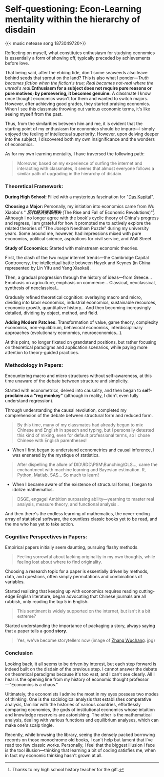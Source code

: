 # Self-questioning: Econ-Learning mentality within the hierarchy of disdain


{{< music netease song 1873049720>}}

Reflecting on myself, what constitutes enthusiasm for studying economics is essentially a form of showing off, typically preceded by achievements before love.

That being said, after the ebbing tide, don't some seaweeds also leave behind seeds that sprout on the land? This is also what I ponder—*Truth becomes fiction when the fiction's true; Real becomes not-real where the unreal's real*.**Enthusiasm for a subject does not require pure reasons or pure motives; by persevering, it becomes genuine.** A classmate I know once thought economics wasn't for them and wanted to switch majors. However, after achieving good grades, they started praising economics. When I see this classmate throwing out various economic terms, it's like seeing myself from the past.

Thus, from the similarities between him and me, it is evident that the starting point of my enthusiasm for economics should be impure—I simply enjoyed the feeling of intellectual superiority. However, upon delving deeper into the subject, I discovered both my own insignificance and the wonders of economics.

As for my own learning mentality, I have traversed the following path:

> Moreover, based on my experience of surfing the internet and interacting with classmates, it seems that almost everyone follows a similar path of upgrading in the hierarchy of disdain.

###  Theoretical Framework:

**During High School:** Filled with a mysterious fascination for "[Das Kapital](https://de.wikipedia.org/wiki/Das_Kapital)".

**Choosing a Major:** Personally, my initiation into economics came from Wu Xiaobo's " ***历代经济变革得失*** (The Rise and Fall of Economic Revolutions)"[^1]. Although I no longer agree with the book's cyclic theory of China's progress and regress, I am grateful for how it prompted me to actively explore the related theories of "The Joseph Needham Puzzle" during my university years. Some around me, however, had impressions mixed with pure economics, political science, aspirations for civil service, and Wall Street.

**Study of Economics:** Started with mainstream economic theories.

First, the clash of the two major internet trends—the Cambridge Capital Controversy, the intellectual battle between Hayek and Keynes (in China represented by Lin Yifu and Yang Xiaokai).

Then, a gradual progression through the history of ideas—from Greece... Emphasis on agriculture, emphasis on commerce... Classical, neoclassical, synthesis of neoclassical...

Gradually refined theoretical cognition: overlaying macro and micro, dividing into labor economics, industrial economics, sustainable resources, economic growth, quantitative history... And then becoming increasingly detailed, dividing by object, method, and field.

**Adding Modern Patches:** Transformation of value, game theory, complexity economics, non-equilibrium, behavioral economics, interdisciplinary approaches (evolutionary economics, neuroeconomics...).

At this point, no longer fixated on grandstand positions, but rather focusing on theoretical paradigms and application scenarios, while paying more attention to theory-guided practices.

###  Methodology in Papers:

Encountering macro and micro structures without self-awareness, at this time unaware of the debate between structure and simplicity.

Started with econometrics, delved into causality, and then began to **self-proclaim as a "reg monkey"** (although in reality, I didn't even fully understand regression).

Through understanding the causal revolution, completed my comprehension of the debate between structural form and reduced form.

> By this time, many of my classmates had already begun to mix Chinese and English in speech and typing, but I personally detested this kind of mixing, even for default professional terms, so I chose Chinese with English parentheses!

- When I first began to understand econometrics and causal inference, I was ensnared by the mystique of statistics.

> After dispelling the allure of DID\RDD\PSM\Bunching\OLS..., came the enchantment with machine learning and Bayesian estimation.
> R, Python, Matlab, SAS... So much to learn!

- When I became aware of the existence of structural forms, I began to idolize mathematics.

> DSGE, engage! Ambition surpassing ability—yearning to master real analysis, measure theory, and functional analysis .

And then there's the endless learning of mathematics, the never-ending array of statistical software, the countless classic books yet to be read, and the me who has yet to take action.

### Cognitive Perspectives in Papers:

Empirical papers initially seem daunting, pursuing flashy methods.

> Feeling sorrowful about lacking originality in my own thoughts, while feeling lost about where to find originality.

Choosing a research topic for a paper is essentially driven by methods, data, and questions, often simply permutations and combinations of variables.

Started realizing that keeping up with economics requires reading cutting-edge English literature, began advocating that Chinese journals are all rubbish, only reading the top 5 in English.

> This sentiment is widely supported on the internet, but isn't it a bit extreme?

Started understanding the importance of packaging a story, always saying that a paper tells a good **story**.

> Yes, we've become storytellers now (image of [Zhang Wuchang](https://en.wikipedia.org/wiki/Steven_N._S._Cheung). jpg)

### Conclusion

Looking back, it all seems to be driven by interest, but each step forward is indeed built on the disdain of the previous step. I cannot answer the debate on theoretical paradigms because it's too vast, and I can't see clearly. All I hear is the opening line from my history of economic thought professor—"Economics is a chaos."

Ultimately, the economists I admire the most in my eyes possess two modes of thinking. One is the sociological analysis that establishes comparative analysis, familiar with the histories of various countries, effortlessly comparing economies, the gods of institutional economics whose intuition and knowledge reservoirs are astonishing. The other is the mathematical analysis, dealing with various functions and equilibrium analyses, which can make one's scalp tingle.

Recently, while browsing the library, seeing the densely packed borrowing records on those monochrome old books, I can't help but lament that I've read too few classic works. Personally, I feel that the biggest illusion I face is the tool illusion—thinking that learning a bit of coding satisfies me, when in fact my economic thinking hasn't grown at all.

[^1]: Thanks to my high school history teacher for the gift.

